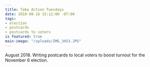 ```yaml
---
title: Take Action Tuesdays
date: 2018-08-16 15:12:00 -07:00
tags:
- election
- postcards
- postcards to voters
is featured: true
main-image: "/uploads/IMG_3453.JPG"
---
```


August 2018. Writing postcards to local voters to boost turnout for the November 6 election. 